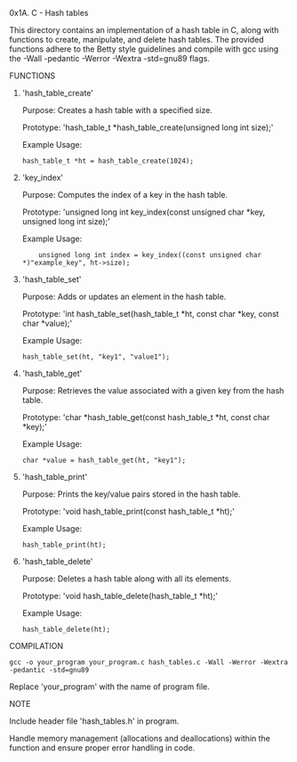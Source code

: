 0x1A. C - Hash tables

This directory contains an implementation of a hash table in C, along with functions to create, manipulate, and delete hash tables. The provided functions adhere to the Betty style guidelines and compile with gcc using the -Wall -pedantic -Werror -Wextra -std=gnu89 flags.


FUNCTIONS

1. 'hash_table_create'

   Purpose: Creates a hash table with a specified size.

   Prototype: 'hash_table_t *hash_table_create(unsigned long int size);'

   Example Usage:

       hash_table_t *ht = hash_table_create(1024);

2. 'key_index'

   Purpose: Computes the index of a key in the hash table.

   Prototype: 'unsigned long int key_index(const unsigned char *key, unsigned long int size);'

   Example Usage:

           unsigned long int index = key_index((const unsigned char *)"example_key", ht->size);

3. 'hash_table_set'

   Purpose: Adds or updates an element in the hash table.

   Prototype: 'int hash_table_set(hash_table_t *ht, const char *key, const char *value);'

   Example Usage:

       hash_table_set(ht, "key1", "value1");

4. 'hash_table_get'

   Purpose: Retrieves the value associated with a given key from the hash table.

   Prototype: 'char *hash_table_get(const hash_table_t *ht, const char *key);'

   Example Usage:

       char *value = hash_table_get(ht, "key1");

5. 'hash_table_print'

   Purpose: Prints the key/value pairs stored in the hash table.

   Prototype: 'void hash_table_print(const hash_table_t *ht);'

   Example Usage:

       hash_table_print(ht);

6. 'hash_table_delete'

   Purpose: Deletes a hash table along with all its elements.

   Prototype: 'void hash_table_delete(hash_table_t *ht);'

   Example Usage:

       hash_table_delete(ht);


COMPILATION

    gcc -o your_program your_program.c hash_tables.c -Wall -Werror -Wextra -pedantic -std=gnu89

Replace 'your_program' with the name of program file.


NOTE

 Include header file 'hash_tables.h' in program.

 Handle memory management (allocations and deallocations) within the function and ensure proper error handling in code.
